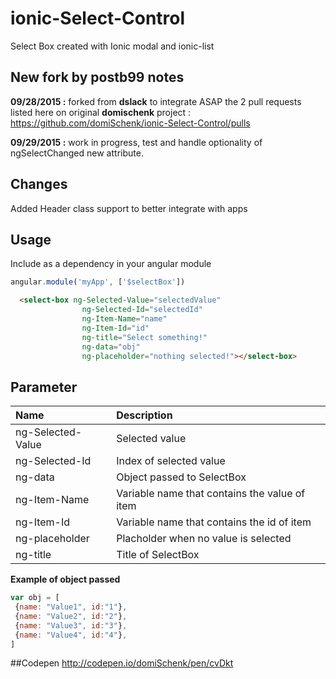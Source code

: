 ionic-Select-Control
====================

Select Box created with Ionic modal and ionic-list

## New fork by postb99 notes

**09/28/2015 :** forked from **dslack** to integrate ASAP the 2 pull requests listed here on original **domischenk** project :
https://github.com/domiSchenk/ionic-Select-Control/pulls

**09/29/2015 :** work in progress, test and handle optionality of ngSelectChanged new attribute.

## Changes

Added Header class support to better integrate with apps

## Usage

Include as a dependency in your angular module

```javascript
angular.module('myApp', ['$selectBox'])
```

```HTML
  <select-box ng-Selected-Value="selectedValue" 
          		ng-Selected-Id="selectedId" 
          		ng-Item-Name="name" 
          		ng-Item-Id="id" 
          		ng-title="Select something!" 
          		ng-data="obj" 
          		ng-placeholder="nothing selected!"></select-box>
 ```
 
## Parameter
| Name  | Description |
| :------------- | :------------- |
|ng-Selected-Value|Selected value|
|ng-Selected-Id|Index of selected value|
|ng-data|Object passed to SelectBox|
|ng-Item-Name|Variable name that contains the value of item|
|ng-Item-Id|Variable name that contains the id of item|
|ng-placeholder|Placholder when no value is selected|
|ng-title|Title of SelectBox|
 
 
 **Example of object passed**
 ```javascript
var obj = [
  {name: "Value1", id:"1"},
  {name: "Value2", id:"2"},
  {name: "Value3", id:"3"},
  {name: "Value4", id:"4"},
]
 ```
 
##Codepen
 http://codepen.io/domiSchenk/pen/cvDkt
